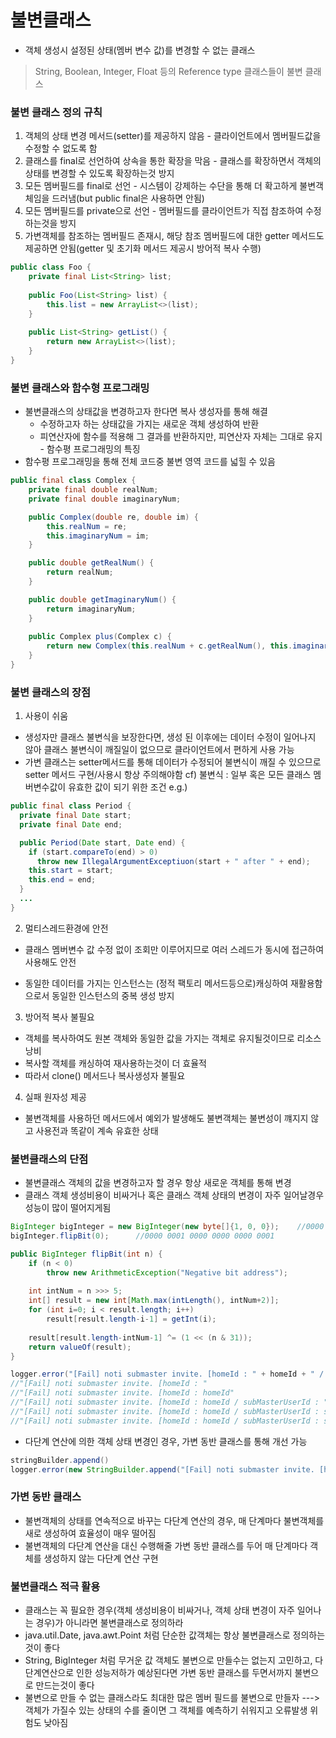 # **불변클래스**
* 객체 생성시 설정된 상태(멤버 변수 값)를 변경할 수 없는 클래스
> String, Boolean, Integer, Float 등의 Reference type 클래스들이 불변 클래스

### 불변 클래스 정의 규칙
1. 객체의 상태 변경 메서드(setter)를 제공하지 않음 - 클라이언트에서 멤버필드값을 수정할 수 없도록 함
2. 클래스를 final로 선언하여 상속을 통한 확장을 막음 - 클래스를 확장하면서 객체의 상태를 변경할 수 있도록 확장하는것 방지
3. 모든 멤버필드를 final로 선언 - 시스템이 강제하는 수단을 통해 더 확고하게 불변객체임을 드러냄(but public final은 사용하면 안됨)
4. 모든 멤버필드를 private으로 선언 - 멤버필드를 클라이언트가 직접 참조하여 수정하는것을 방지
5. 가변객체를 참조하는 멤버필드 존재시, 해당 참조 멤버필드에 대한 getter 메서드도 제공하면 안됨(getter 및 초기화 메서드 제공시 방어적 복사 수행)
```java
public class Foo {
	private final List<String> list;
	
	public Foo(List<String> list) {
		this.list = new ArrayList<>(list); 
	}
	
	public List<String> getList() {
		return new ArrayList<>(list);
	}
}
```

### 불변 클래스와 함수형 프로그래밍
* 불변클래스의 상태값을 변경하고자 한다면 복사 생성자를 통해 해결
	* 수정하고자 하는 상태값을 가지는 새로운 객체 생성하여 반환
	* 피연산자에 함수를 적용해 그 결과를 반환하지만, 피연산자 자체는 그대로 유지 - 함수평 프로그래밍의 특징
* 함수평 프로그래밍을 통해 전체 코드중 불변 영역 코드를 넓힐 수 있음
```java
public final class Complex {
	private final double realNum;
	private final double imaginaryNum;

	public Complex(double re, double im) {
		this.realNum = re;
		this.imaginaryNum = im;
	}

	public double getRealNum() {
		return realNum;
	}

	public double getImaginaryNum() {
		return imaginaryNum;
	}
		
	public Complex plus(Complex c) {
		return new Complex(this.realNum + c.getRealNum(), this.imaginaryNum + c.imaginaryNum);
	}
}
``` 

### 불변 클래스의 장점
1. 사용이 쉬움
* 생성자만 클래스 불변식을 보장한다면, 생성 된 이후에는 데이터 수정이 일어나지 않아 클래스 불변식이 깨질일이 없으므로 클라이언트에서 편하게 사용 가능
* 가변 클래스는 setter메서드를 통해 데이터가 수정되어 불변식이 깨질 수 있으므로 setter 메서드 구현/사용시 항상 주의해야함
cf) 불변식 : 일부 혹은 모든 클래스 멤버변수값이 유효한 값이 되기 위한 조건
e.g.)
```java
public final class Period {
  private final Date start;
  private final Date end;

  public Period(Date start, Date end) {
    if (start.compareTo(end) > 0)
      throw new IllegalArgumentExceptiuon(start + " after " + end);
    this.start = start;
    this.end = end;
  }
  ...
}
```

2. 멀티스레드환경에 안전
* 클래스 멤버변수 값 수정 없이 조회만 이루어지므로 여러 스레드가 동시에 접근하여 사용해도 안전


* 동일한 데이터를 가지는 인스턴스는 (정적 팩토리 메서드등으로)캐싱하여 재활용함으로서 동일한 인스턴스의 중복 생성 방지

3. 방어적 복사 불필요
* 객체를 복사하여도 원본 객체와 동일한 값을 가지는 객체로 유지될것이므로 리소스 낭비
* 복사할 객체를 캐싱하여 재사용하는것이 더 효율적
* 따라서 clone() 메서드나 복사생성자 불필요

4. 실패 원자성 제공
* 불변객체를 사용하던 메서드에서 예외가 발생해도 불변객체는 불변성이 꺠지지 않고 사용전과 똑같이 계속 유효한 상태

### 불변클래스의 단점
* 불변클래스 객체의 값을 변경하고자 할 경우 항상 새로운 객체를 통해 변경
* 클래스 객체 생성비용이 비싸거나 혹은 클래스 객체 상태의 변경이 자주 일어날경우 성능이 많이 떨어지게됨

```java
BigInteger bigInteger = new BigInteger(new byte[]{1, 0, 0});	//0000 0001 0000 0000 0000 0000
bigInteger.flipBit(0);		//0000 0001 0000 0000 0000 0001

public BigInteger flipBit(int n) {
    if (n < 0)
        throw new ArithmeticException("Negative bit address");
 
    int intNum = n >>> 5;
    int[] result = new int[Math.max(intLength(), intNum+2)];
    for (int i=0; i < result.length; i++)
        result[result.length-i-1] = getInt(i);
 
    result[result.length-intNum-1] ^= (1 << (n & 31));
    return valueOf(result);
}
```

```java
logger.error("[Fail] noti submaster invite. [homeId : " + homeId + " / subMasterUserId : " + subMasterUserId + "]", e);
//"[Fail] noti submaster invite. [homeId : "
//"[Fail] noti submaster invite. [homeId : homeId"
//"[Fail] noti submaster invite. [homeId : homeId / subMasterUserId : "
//"[Fail] noti submaster invite. [homeId : homeId / subMasterUserId : subMasterUserId"
//"[Fail] noti submaster invite. [homeId : homeId / subMasterUserId : subMasterUserId]"
```

* 다단계 연산에 의한 객체 상태 변경인 경우, 가변 동반 클래스를 통해 개선 가능

```java
stringBuilder.append()
logger.error(new StringBuilder.append("[Fail] noti submaster invite. [homeId : ".append(homeId).append(" / subMasterUserId : ").append(subMasterUserId).append("]").toString()), e);
```

### 가변 동반 클래스
* 불변객체의 상태를 연속적으로 바꾸는 다단계 연산의 경우, 매 단계마다 불변객체를 새로 생성하여 효율성이 매우 떨어짐
* 불변객체의 다단계 연산을 대신 수행해줄 가변 동반 클래스를 두어 매 단계마다 객체를 생성하지 않는 다단계 연산 구현

### 불변클래스 적극 활용
* 클래스는 꼭 필요한 경우(객체 생성비용이 비싸거나, 객체 상태 변경이 자주 일어나는 경우)가 아니라면 불변클래스로 정의하라
* java.util.Date, java.awt.Point 처럼 단순한 값객체는 항상 불변클래스로 정의하는것이 좋다
* String, BigInteger 처럼 무거운 값 객체도 불변으로 만들수는 없는지 고민하고, 다단계연산으로 인한 성능저하가 예상된다면 가변 동반 클래스를 두면서까지 불변으로 만드는것이 좋다
* 불변으로 만들 수 없는 클래스라도 최대한 많은 멤버 필드를 불변으로 만들자
	---> 객체가 가질수 있는 상태의 수를 줄이면 그 객체를 예측하기 쉬워지고 오류발생 위험도 낮아짐